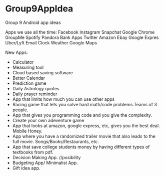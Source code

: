 # Group9AppIdea
Group 9 Android app ideas 

Apps we use all the time:
Facebook
Instagram
Snapchat
Google Chrome
GroupMe
Spotify
Pandora
Bank Apps
Twitter
Amazon
Ebay
Google Expres
Uber/Lyft
Email
Clock
Weather
Google Maps


New Apps:
- Calculator
- Measuring tool
- Cloud based saving software
- Better Calendar
- Prediction game
- Daily Astrology quotes
- Daily prayer reminder
- App that limits how much you can use other apps
- Racing game that lets you solve hard math/code problems.Teams of 3 people.
- App that gives you programming code and you give the complexity. 
- Create your own adeventure game 
- App that looks at amazon, google express, etc, gives you the best deal. Mobile Honey.
- App where you have a randomized trailer movie that also leads to the full movie. Songs/Books/Restaurants, etc.
- App that save college students money by having different types of textbooks from pdf.
- Decision Making App. //posibility
- Budgeting App/ Minimalist App. 
- Gift idea app. 
